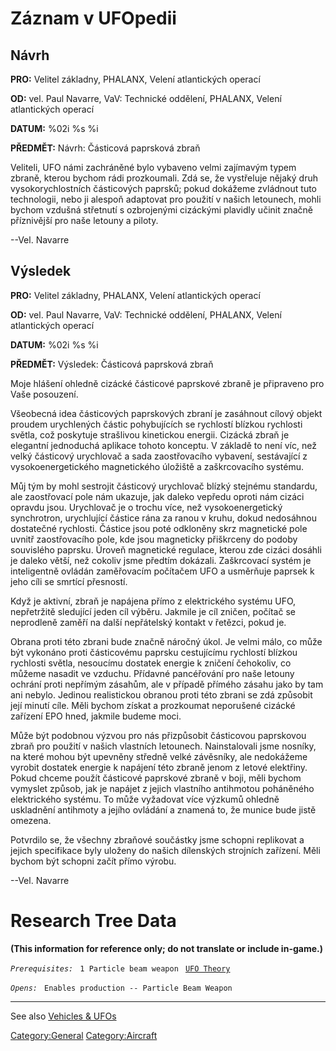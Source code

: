 # Záznam v UFOpedii

## Návrh

**PRO:** Velitel základny, PHALANX, Velení atlantických operací

**OD:** vel. Paul Navarre, VaV: Technické oddělení, PHALANX, Velení
atlantických operací

**DATUM:** %02i %s %i

**PŘEDMĚT:** Návrh: Částicová paprsková zbraň

Veliteli, UFO námi zachráněné bylo vybaveno velmi zajímavým typem
zbraně, kterou bychom rádi prozkoumali. Zdá se, že vystřeluje nějaký
druh vysokorychlostních částicových paprsků; pokud dokážeme zvládnout
tuto technologii, nebo ji alespoň adaptovat pro použití v našich
letounech, mohli bychom vzdušná střetnutí s ozbrojenými cizáckými
plavidly učinit značně příznivější pro naše letouny a piloty.

--Vel. Navarre

## Výsledek

**PRO:** Velitel základny, PHALANX, Velení atlantických operací

**OD:** vel. Paul Navarre, VaV: Technické oddělení, PHALANX, Velení
atlantických operací

**DATUM:** %02i %s %i

**PŘEDMĚT:** Výsledek: Částicová paprsková zbraň

Moje hlášení ohledně cizácké částicové paprskové zbraně je připraveno
pro Vaše posouzení.

Všeobecná idea částicových paprskových zbraní je zasáhnout cílový objekt
proudem urychlených částic pohybujících se rychlostí blízkou rychlosti
světla, což poskytuje strašlivou kinetickou energii. Cizácká zbraň je
elegantní jednoduchá aplikace tohoto konceptu. V základě to není víc,
než velký částicový urychlovač a sada zaostřovacího vybavení,
sestávající z vysokoenergetického magnetického úložiště a zaškrcovacího
systému.

Můj tým by mohl sestrojit částicový urychlovač blízký stejnému
standardu, ale zaostřovací pole nám ukazuje, jak daleko vepředu oproti
nám cizáci opravdu jsou. Urychlovač je o trochu více, než
vysokoenergetický synchrotron, urychlující částice rána za ranou v
kruhu, dokud nedosáhnou dostatečné rychlosti. Částice jsou poté
odkloněny skrz magnetické pole uvnitř zaostřovacího pole, kde jsou
magneticky přiškrceny do podoby souvislého paprsku. Úroveň magnetické
regulace, kterou zde cizáci dosáhli je daleko větší, než cokoliv jsme
předtím dokázali. Zaškrcovací systém je inteligentně ovládán zaměřovacím
počítačem UFO a usměrňuje paprsek k jeho cíli se smrtící přesností.

Když je aktivní, zbraň je napájena přímo z elektrického systému UFO,
nepřetržitě sledující jeden cíl výběru. Jakmile je cíl zničen, počítač
se neprodleně zaměří na další nepřátelský kontakt v řetězci, pokud je.

Obrana proti této zbrani bude značně náročný úkol. Je velmi málo, co
může být vykonáno proti částicovému paprsku cestujícímu rychlostí
blízkou rychlosti světla, nesoucímu dostatek energie k zničení
čehokoliv, co můžeme nasadit ve vzduchu. Přídavné pancéřování pro naše
letouny ochrání proti nepřímým zásahům, ale v případě přímého zásahu
jako by tam ani nebylo. Jedinou realistickou obranou proti této zbrani
se zdá způsobit její minutí cíle. Měli bychom získat a prozkoumat
neporušené cizácké zařízení EPO hned, jakmile budeme moci.

Může být podobnou výzvou pro nás přizpůsobit částicovou paprskovou zbraň
pro použití v našich vlastních letounech. Nainstalovali jsme nosníky, na
které mohou být upevněny středně velké závěsníky, ale nedokážeme vyrobit
dostatek energie k napájení této zbraně jenom z letové elektřiny. Pokud
chceme použít částicové paprskové zbraně v boji, měli bychom vymyslet
způsob, jak je napájet z jejich vlastního antihmotou poháněného
elektrického systému. To může vyžadovat více výzkumů ohledně uskladnění
antihmoty a jejího ovládání a znamená to, že munice bude jistě omezena.

Potvrdilo se, že všechny zbraňové součástky jsme schopni replikovat a
jejich specifikace byly uloženy do našich dílenských strojních zařízení.
Měli bychom být schopni začít přímo výrobu.

--Vel. Navarre

# Research Tree Data

**(This information for reference only; do not translate or include
in-game.)**

*`Prerequisites:`*
` 1 Particle beam weapon`
` `[`UFO Theory`](Research/UFO_Theory "wikilink")

*`Opens:`*
` Enables production -- Particle Beam Weapon`

------------------------------------------------------------------------

See also [Vehicles & UFOs](Vehicles_&_UFOs "wikilink")

[Category:General](Category:General "wikilink")
[Category:Aircraft](Category:Aircraft "wikilink")